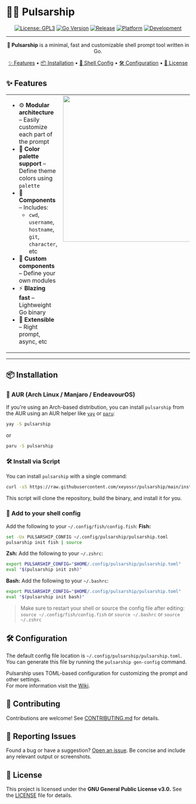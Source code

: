 # 🚀🌠 Pulsarship

<div align="center">
  
<!-- Badges -->
[![License: GPL3](https://img.shields.io/github/license/xeyossr/pulsarship?style=for-the-badge&logo=opensourceinitiative&logoColor=white)](https://github.com/xeyossr/pulsarship/blob/main/LICENSE)
[![Go Version](https://img.shields.io/badge/Go-1.24+-blue?style=for-the-badge&logo=go&logoColor=white)](https://golang.org/dl/)
[![Release](https://img.shields.io/github/v/release/xeyossr/pulsarship?style=for-the-badge&logo=github&logoColor=white&v=1)](https://github.com/xeyossr/pulsarship/releases/latest)
[![Platform](https://img.shields.io/badge/platform-Linux-lightgrey?style=for-the-badge&logo=linux&logoColor=white)](https://www.kernel.org/)
[![Development](https://img.shields.io/badge/development-active-brightgreen?style=for-the-badge&logo=github&logoColor=white)](https://github.com/xeyossr/pulsarship/graphs/commit-activity)

---

**🚀 Pulsarship** is a minimal, fast and customizable shell prompt tool written in Go.

[✨ Features](#-features) • [📦 Installation](#-installation) • [🔧 Shell Config](#-add-to-your-shell-config) • [🛠️ Configuration](#-configuration) • [📜 License](#-license)

</div>

## ✨ Features

<table>
  <tr>
    <td valign="top">


- ⚙️ <b>Modular architecture</b> – Easily customize each part of the prompt  
- 🎨 <b>Color palette support</b> – Define theme colors using `palette`  
- 🧩 <b>Components</b> – Includes:
  - `cwd`, `username`, `hostname`, `git`, `character`, etc  
- 🧰 <b>Custom components</b> – Define your own modules  
- ⚡ <b>Blazing fast</b> – Lightweight Go binary  
- 🧪 <b>Extensible</b> – Right prompt, async, etc  

</td>
    <td valign="top">
      <img src="https://github.com/user-attachments/assets/e9ac28f5-a464-4a63-b74a-95968314ff0e" width="400"/>
    </td>
  </tr>
</table>


---

## 📦 Installation
### 🔁 AUR (Arch Linux / Manjaro / EndeavourOS)

If you're using an Arch-based distribution, you can install `pulsarship` from the AUR using an AUR helper like [`yay`](https://github.com/Jguer/yay) or [`paru`](https://github.com/Morganamilo/paru):
```bash
yay -S pulsarship
```
or
```bash
paru -S pulsarship
```

### 🛠️ Install via Script
You can install `pulsarship` with a single command:

```bash
curl -sS https://raw.githubusercontent.com/xeyossr/pulsarship/main/install.sh | bash
```

This script will clone the repository, build the binary, and install it for you.

### 🔧 Add to your shell config
Add the following to your `~/.config/fish/config.fish`:
**Fish:**
```bash
set -Ux PULSARSHIP_CONFIG ~/.config/pulsarship/pulsarship.toml
pulsarship init fish | source
```

**Zsh:**
Add the following to your `~/.zshrc`:
```zsh
export PULSARSHIP_CONFIG="$HOME/.config/pulsarship/pulsarship.toml"
eval "$(pulsarship init zsh)"
```

**Bash:**
Add the following to your `~/.bashrc`:
```bash
export PULSARSHIP_CONFIG="$HOME/.config/pulsarship/pulsarship.toml"
eval "$(pulsarship init bash)"
```

> Make sure to restart your shell or source the config file after editing:   
> `source ~/.config/fish/config.fish` or `source ~/.bashrc` or `source ~/.zshrc`

## 🛠️ Configuration

The default config file location is `~/.config/pulsarship/pulsarship.toml`.   
You can generate this file by running the `pulsarship gen-config` command.

Pulsarship uses TOML-based configuration for customizing the prompt and other settings.   
For more information visit the [Wiki](https://github.com/xeyossr/pulsarship/wiki).

## 🤝 Contributing
Contributions are welcome! See [CONTRIBUTING.md](CONTRIBUTING.md) for details.

## 🐞 Reporting Issues
Found a bug or have a suggestion? [Open an issue](https://github.com/xeyossr/pulsarship/issues). Be concise and include any relevant output or screenshots.

## 📜 License
This project is licensed under the **GNU General Public License v3.0.**
See the [LICENSE](LICENSE) file for details.
